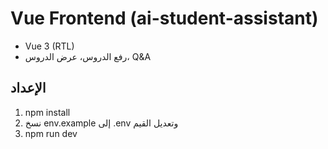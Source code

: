 # Vue Frontend (ai-student-assistant)

- Vue 3 (RTL)
- رفع الدروس، عرض الدروس، Q&A

## الإعداد
1. npm install
2. نسخ env.example إلى .env وتعديل القيم
3. npm run dev
